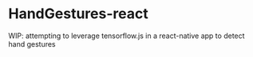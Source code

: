 # HandGestures-react

WIP: attempting to leverage tensorflow.js in a react-native app to detect hand gestures
